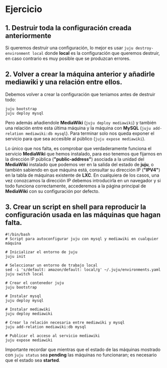 # Ejercicio
## 1. Destruir toda la configuración creada anteriormente
Si queremos destruir una configuración, lo mejor es usar `juju destroy-environment local` donde **local** es la configuración que queremos destruir, en caso contrario es muy posible que se produzcan errores.

## 2. Volver a crear la máquina anterior y añadirle mediawiki y una relación entre ellos.
Debemos volver a crear la configuración que teniamos antes de destruir todo:

```
juju bootstrap
juju deploy mysql
```

Pero además añadiendole **MediaWiki** (`juju deploy mediawiki`) y también una relación entre esta última máquina y la máquina con **MySQL** (`juju add-relation mediawiki:db mysql`). Para terminar solo nos queda exponer el servicio para que sea accesible al público (`juju expose mediawiki`).

Lo único que nos falta, es comprobar que verdaderamente funciona el servicio **MediaWiki** que hemos instalado, para eso tenemos que fijarnos en la dirección IP pública (**"public-address"**) asociada a la unidad del **MediaWiki** instalado que podemos ver en la salida del estado de **juju**, o también sabiendo en que máquina está, consultar su dirección IP (**"IPV4"**) en la tabla de máquinas existente de **LXC**. En cualquiera de los casos, una vez conozcamos la dirección IP debemos introducirla en un navegador y si todo funciona correctamente, accederemos a la página principal de **MediaWiki** con su configuración por defecto.

## 3. Crear un script en shell para reproducir la configuración usada en las máquinas que hagan falta.

```
#!/bin/bash
# Script para autoconfigurar juju con mysql y mediawiki en cualquier máquina

# Inicializar el entorno de juju
juju init

# Seleccionar un entorno de trabajo local
sed -i 's/default: amazon/default: local/g' ~/.juju/environments.yaml
juju switch local

# Crear el contenedor juju
juju bootstrap

# Instalar mysql
juju deploy mysql

# Instalar mediawiki
juju deploy mediawiki

# Crear la relación necesaria entre mediawiki y mysql
juju add-relation mediawiki:db mysql

# Publicar el acceso al servicio mediawiki
juju expose mediawiki
```

Importante recordar que mientras que el estado de las máquinas mostrado con `juju status` sea **pending** las máquinas no funcionaran; es necesario que el estado sea **started**.
